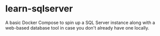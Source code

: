 # learn-sqlserver
A basic Docker Compose to spin up a SQL Server instance along with a web-based database tool in case you don't already have one locally.
